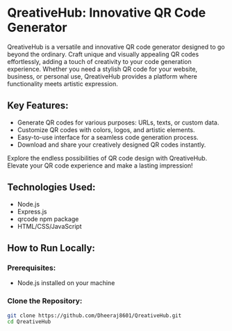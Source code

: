 # QreativeHub: Innovative QR Code Generator

QreativeHub is a versatile and innovative QR code generator designed to go beyond the ordinary. Craft unique and visually appealing QR codes effortlessly, adding a touch of creativity to your code generation experience. Whether you need a stylish QR code for your website, business, or personal use, QreativeHub provides a platform where functionality meets artistic expression.

## Key Features:
- Generate QR codes for various purposes: URLs, texts, or custom data.
- Customize QR codes with colors, logos, and artistic elements.
- Easy-to-use interface for a seamless code generation process.
- Download and share your creatively designed QR codes instantly.

Explore the endless possibilities of QR code design with QreativeHub. Elevate your QR code experience and make a lasting impression!

## Technologies Used:
- Node.js
- Express.js
- qrcode npm package
- HTML/CSS/JavaScript

## How to Run Locally:

### Prerequisites:
- Node.js installed on your machine

### Clone the Repository:
```bash
git clone https://github.com/Dheeraj8601/QreativeHub.git
cd QreativeHub
